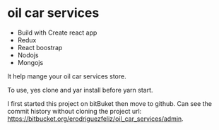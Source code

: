 # oil car services

 - Build with Create react app
 - Redux
 - React boostrap
 - Nodojs
 - Mongojs
 
It help mange your oil car services store.

To use, yes clone and yar install before yarn start.

I first started this project on bitBuket then move to github. Can see the commit history without cloning the project url: https://bitbucket.org/erodriguezfeliz/oil_car_services/admin.
